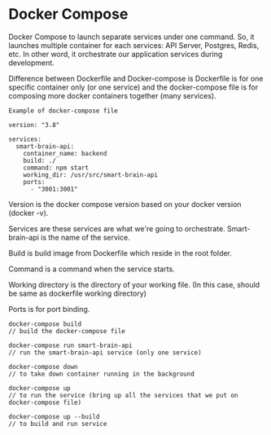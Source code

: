 # Docker Compose

Docker Compose to launch separate services under one command. So, it launches multiple container for each services: API Server, Postgres, Redis, etc. In other word, it orchestrate our application services during development.

Difference between Dockerfile and Docker-compose is Dockerfile is for one specific container only \(or one service\) and the docker-compose file is for composing more docker containers together \(many services\).

```text
Example of docker-compose file

version: "3.8"

services:
  smart-brain-api:
    container_name: backend
    build: ./
    command: npm start
    working_dir: /usr/src/smart-brain-api
    ports:
      - "3001:3001"
```

Version is the docker compose version based on your docker version \(docker -v\).

Services are these services are what we're going to orchestrate. Smart-brain-api is the name of the service.

Build is build image from Dockerfile which reside in the root folder.

Command is a command when the service starts.

Working directory is the directory of your working file. \(In this case, should be same as dockerfile working directory\)

Ports is for port binding.

```text
docker-compose build
// build the docker-compose file

docker-compose run smart-brain-api
// run the smart-brain-api service (only one service)

docker-compose down
// to take down container running in the background

docker-compose up
// to run the service (bring up all the services that we put on docker-compose file)

docker-compose up --build
// to build and run service
```



